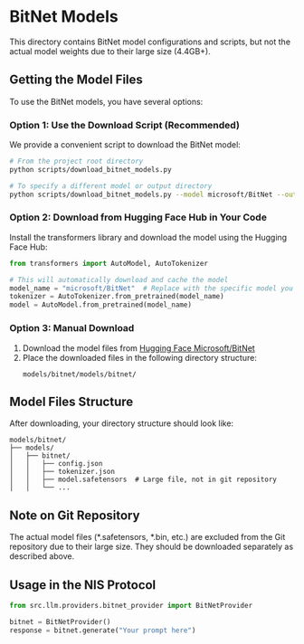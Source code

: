 # BitNet Models

This directory contains BitNet model configurations and scripts, but not the actual model weights due to their large size (4.4GB+).

## Getting the Model Files

To use the BitNet models, you have several options:

### Option 1: Use the Download Script (Recommended)

We provide a convenient script to download the BitNet model:

```bash
# From the project root directory
python scripts/download_bitnet_models.py

# To specify a different model or output directory
python scripts/download_bitnet_models.py --model microsoft/BitNet --output custom/path/to/models
```

### Option 2: Download from Hugging Face Hub in Your Code

Install the transformers library and download the model using the Hugging Face Hub:

```python
from transformers import AutoModel, AutoTokenizer

# This will automatically download and cache the model
model_name = "microsoft/BitNet"  # Replace with the specific model you need
tokenizer = AutoTokenizer.from_pretrained(model_name)
model = AutoModel.from_pretrained(model_name)
```

### Option 3: Manual Download

1. Download the model files from [Hugging Face Microsoft/BitNet](https://huggingface.co/microsoft/BitNet)
2. Place the downloaded files in the following directory structure:
   ```
   models/bitnet/models/bitnet/
   ```

## Model Files Structure

After downloading, your directory structure should look like:

```
models/bitnet/
├── models/
│   ├── bitnet/
│   │   ├── config.json
│   │   ├── tokenizer.json
│   │   ├── model.safetensors  # Large file, not in git repository
│   │   └── ...
```

## Note on Git Repository

The actual model files (*.safetensors, *.bin, etc.) are excluded from the Git repository due to their large size. They should be downloaded separately as described above.

## Usage in the NIS Protocol

```python
from src.llm.providers.bitnet_provider import BitNetProvider

bitnet = BitNetProvider()
response = bitnet.generate("Your prompt here")
``` 